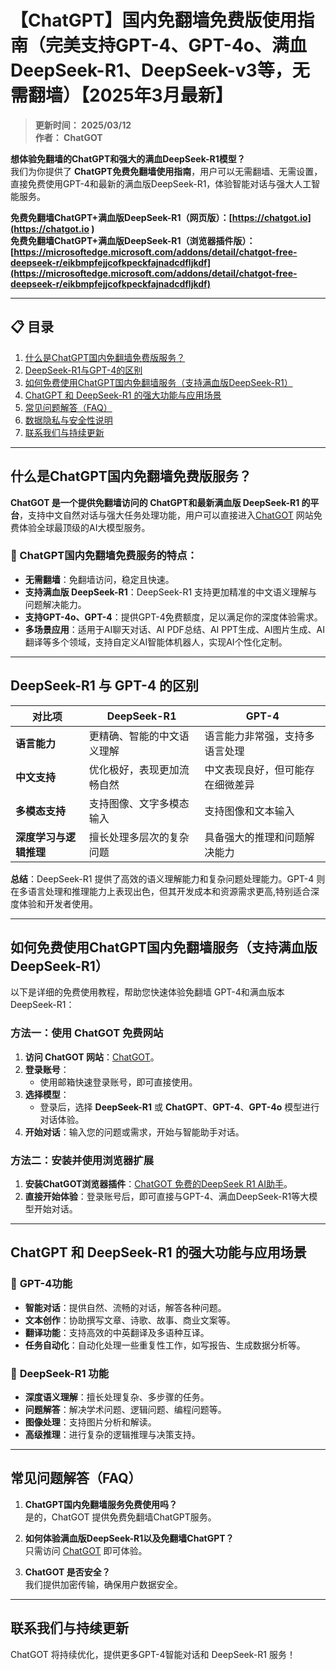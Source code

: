 # 【ChatGPT】国内免翻墙免费版使用指南（完美支持GPT-4、GPT-4o、满血DeepSeek-R1、DeepSeek-v3等，无需翻墙）【2025年3月最新】

> **更新时间： 2025/03/12**  
> **作者： ChatGOT**

**想体验免翻墙的ChatGPT和强大的满血DeepSeek-R1模型？**  
我们为你提供了 **ChatGPT免费免翻墙使用指南**，用户可以无需翻墙、无需设置，直接免费使用GPT-4和最新的满血版DeepSeek-R1，体验智能对话与强大人工智能服务。

**免费免翻墙ChatGPT+满血版DeepSeek-R1（网页版）：[https://chatgot.io](https://chatgot.io )**  
**免费免翻墙ChatGPT+满血版DeepSeek-R1（浏览器插件版）：[https://microsoftedge.microsoft.com/addons/detail/chatgot-free-deepseek-r/eikbmpfejjcofkpeckfajnadcdfljkdf](https://microsoftedge.microsoft.com/addons/detail/chatgot-free-deepseek-r/eikbmpfejjcofkpeckfajnadcdfljkdf)**

---

## 📋 目录
1. [什么是ChatGPT国内免翻墙免费版服务？](#什么是ChatGPT国内免翻墙免费版服务？)
2. [DeepSeek-R1与GPT-4的区别](#DeepSeek-R1与GPT-4的区别)
3. [如何免费使用ChatGPT国内免翻墙服务（支持满血版DeepSeek-R1）](#如何免费使用ChatGPT国内免翻墙服务（支持满血版DeepSeek-R1)
4. [ChatGPT 和 DeepSeek-R1 的强大功能与应用场景](#chatgot-和-deepseek-r1-的强大功能与应用场景)
5. [常见问题解答（FAQ）](#常见问题解答faq)
6. [数据隐私与安全性说明](#数据隐私与安全性说明)
7. [联系我们与持续更新](#联系我们与持续更新)

---

## 什么是ChatGPT国内免翻墙免费版服务？

**ChatGOT 是一个提供免翻墙访问的 ChatGPT和最新满血版 DeepSeek-R1 的平台**，支持中文自然对话与强大任务处理功能，用户可以直接进入[ChatGOT](https://chatgot.io) 网站免费体验全球最顶级的AI大模型服务。

### 🌟 ChatGPT国内免翻墙免费服务的特点：
- **无需翻墙**：免翻墙访问，稳定且快速。
- **支持满血版 DeepSeek-R1**：DeepSeek-R1 支持更加精准的中文语义理解与问题解决能力。
- **支持GPT-4o、GPT-4**：提供GPT-4免费额度，足以满足你的深度体验需求。
- **多场景应用**：适用于AI聊天对话、AI PDF总结、AI PPT生成、AI图片生成、AI翻译等多个领域，支持自定义AI智能体机器人，实现AI个性化定制。

---

## DeepSeek-R1 与 GPT-4 的区别

| **对比项**       | **DeepSeek-R1** | **GPT-4**             |
| ------------- | --------------- | --------------------- |
| **语言能力**      | 更精确、智能的中文语义理解   | 语言能力非常强，支持多语言处理        |
| **中文支持**      | 优化极好，表现更加流畅自然   | 中文表现良好，但可能存在细微差异    |
| **多模态支持**     | 支持图像、文字多模态输入    | 支持图像和文本输入             |
| **深度学习与逻辑推理** | 擅长处理多层次的复杂问题    | 具备强大的推理和问题解决能力       |

**总结**：DeepSeek-R1 提供了高效的语义理解能力和复杂问题处理能力。GPT-4 则在多语言处理和推理能力上表现出色，但其开发成本和资源需求更高,特别适合深度体验和开发者使用。

---

## 如何免费使用ChatGPT国内免翻墙服务（支持满血版DeepSeek-R1）

以下是详细的免费使用教程，帮助您快速体验免翻墙 GPT-4和满血版本DeepSeek-R1：

### **方法一：使用 ChatGOT 免费网站**
1. **访问 ChatGOT 网站**：[ChatGOT](https://chatgot.io)。
2. **登录账号**：
   - 使用邮箱快速登录账号，即可直接使用。
3. **选择模型**：
   - 登录后，选择 **DeepSeek-R1** 或 **ChatGPT**、**GPT-4**、**GPT-4o** 模型进行对话体验。
4. **开始对话**：输入您的问题或需求，开始与智能助手对话。

### **方法二：安装并使用浏览器扩展**
1. **安装ChatGOT浏览器插件**：[ChatGOT 免费的DeepSeek R1 AI助手](https://microsoftedge.microsoft.com/addons/detail/chatgot-free-deepseek-r/eikbmpfejjcofkpeckfajnadcdfljkdf)。
2. **直接开始体验**：登录账号后，即可直接与GPT-4、满血DeepSeek-R1等大模型开始对话。

---


## ChatGPT 和 DeepSeek-R1 的强大功能与应用场景

### 🌟 **GPT-4功能**
- **智能对话**：提供自然、流畅的对话，解答各种问题。
- **文本创作**：协助撰写文章、诗歌、故事、商业文案等。
- **翻译功能**：支持高效的中英翻译及多语种互译。
- **任务自动化**：自动化处理一些重复性工作，如写报告、生成数据分析等。

### 🌟 **DeepSeek-R1 功能**
- **深度语义理解**：擅长处理复杂、多步骤的任务。
- **问题解答**：解决学术问题、逻辑问题、编程问题等。
- **图像处理**：支持图片分析和解读。
- **高级推理**：进行复杂的逻辑推理与决策支持。

---

## 常见问题解答（FAQ）

1. **ChatGPT国内免翻墙服务免费使用吗？**  
   是的，ChatGOT 提供免费免翻墙ChatGPT服务。

2. **如何体验满血版DeepSeek-R1以及免翻墙ChatGPT？**  
   只需访问 [ChatGOT](https://www.chatgot.io) 即可体验。

3. **ChatGOT 是否安全？**  
   我们提供加密传输，确保用户数据安全。

---

## 联系我们与持续更新

ChatGOT 将持续优化，提供更多GPT-4智能对话和 DeepSeek-R1 服务！

